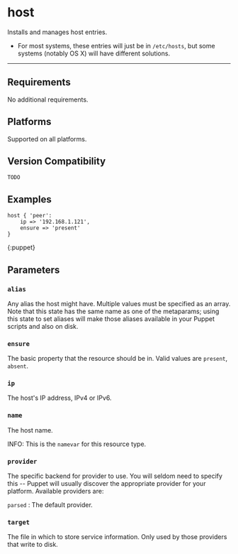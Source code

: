 host
====

Installs and manages host entries.

* For most systems, these entries will just be in `/etc/hosts`, but some systems (notably OS X) will have different solutions.

* * *

Requirements
-------------

No additional requirements.

Platforms
---------

Supported on all platforms.

Version Compatibility
---------------------

`TODO`

Examples
--------

    host { 'peer':
        ip => '192.168.1.121',
        ensure => 'present'
    }
{:puppet}


Parameters
----------

### `alias`

Any alias the host might have. Multiple values must be specified as
an array. Note that this state has the same name as one of the
metaparams; using this state to set aliases will make those aliases
available in your Puppet scripts and also on disk.

### `ensure`

The basic property that the resource should be in. Valid values are
`present`, `absent`.

### `ip`

The host's IP address, IPv4 or IPv6.

### `name`

The host name.

INFO: This is the `namevar` for this resource type.

### `provider`

The specific backend for provider to use. You will seldom need to
specify this -- Puppet will usually discover the appropriate
provider for your platform. Available providers are:

`parsed`
: The default provider.

### `target`

The file in which to store service information. Only used by those
providers that write to disk.
